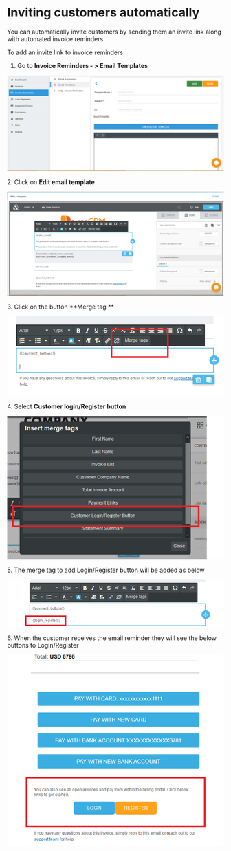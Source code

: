 # Inviting customers automatically

You can automatically invite customers by sending them an invite link along with automated invoice reminders

To add an invite link to invoice reminders&#x20;

1. Go to **Invoice Reminders - > Email Templates**

![](<../.gitbook/assets/image (28).png>)



2\. Click on **Edit email template**

![](<../.gitbook/assets/image (26).png>)

3\. Click on the button **Merge tag **

![](../.gitbook/assets/merge-tags-email-reminder.png)

4\. Select **Customer login/Register button**

![](../.gitbook/assets/login-register-merge-tag.png)

5\. The merge tag to add Login/Register button will be added as below

![](../.gitbook/assets/login-register-tag.png)

6\. When the customer receives the email reminder they will see the below buttons to Login/Register

![](../.gitbook/assets/sample-email-with-login-register-buttons.png)
